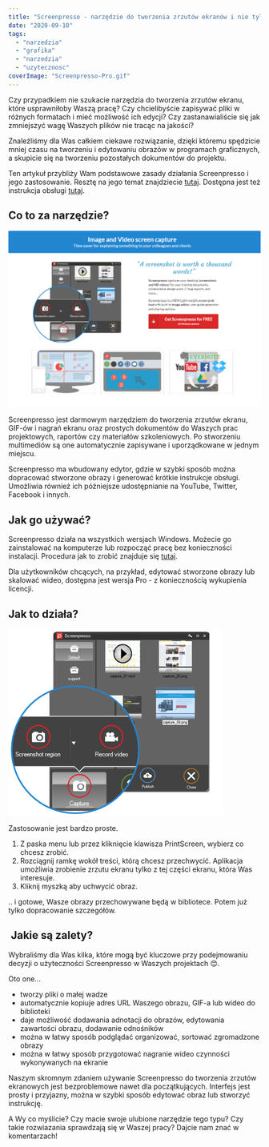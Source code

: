 ```yaml
---
title: "Screenpresso - narzędzie do tworzenia zrzutów ekranów i nie tylko"
date: "2020-09-10"
tags:
  - "narzedzia"
  - "grafika"
  - "narzedzia"
  - "uzytecznosc"
coverImage: "Screenpresso-Pro.gif"
---
```


Czy przypadkiem nie szukacie narzędzia do tworzenia zrzutów ekranu, które
usprawniłoby Waszą pracę? Czy chcielibyście zapisywać pliki w różnych formatach
i mieć możliwość ich edycji? Czy zastanawialiście się jak zmniejszyć wagę
Waszych plików nie tracąc na jakości?

Znaleźliśmy dla Was całkiem ciekawe rozwiązanie, dzięki któremu spędzicie mniej
czasu na tworzeniu i edytowaniu obrazów w programach graficznych, a skupicie się
na tworzeniu pozostałych dokumentów do projektu.

Ten artykuł przybliży Wam podstawowe zasady działania Screenpresso i jego
zastosowanie. Resztę na jego temat znajdziecie
[tutaj](https://www.screenpresso.com/). Dostępna jest też instrukcja obsługi
[tutaj](https://www.screenpresso.com/docs/ScreenpressoHelp.pdf).

## Co to za narzędzie?

[![](images/2020-09-07_20h34_42-1024x717.png)](http://techwriter.pl/wp-content/uploads/2020/09/2020-09-07_20h34_42.png)

Screenpresso jest darmowym narzędziem do tworzenia zrzutów ekranu, GIF-ów i
nagrań ekranu oraz prostych dokumentów do Waszych prac projektowych, raportów
czy materiałów szkoleniowych. Po stworzeniu multimediów są one automatycznie
zapisywane i uporządkowane w jednym miejscu.

Screenpresso ma wbudowany edytor, gdzie w szybki sposób można dopracować
stworzone obrazy i generować krótkie instrukcje obsługi. Umożliwia również ich
późniejsze udostępnianie na YouTube, Twitter, Facebook i innych.

## Jak go używać?

Screenpresso działa na wszystkich wersjach Windows. Możecie go zainstalować na
komputerze lub rozpocząć pracę bez konieczności instalacji. Procedura jak to
zrobić znajduje się
[tutaj](https://www.screenpresso.com/support/how-to-install/).

Dla użytkowników chcących, na przykład, edytować stworzone obrazy lub skalować
wideo, dostępna jest wersja Pro - z koniecznością wykupienia licencji.

## Jak to działa?

[![](images/shot-f224a47b2becce29ef5fb30e9f584ba7.png)](http://techwriter.pl/wp-content/uploads/2020/09/shot-f224a47b2becce29ef5fb30e9f584ba7.png)

Zastosowanie jest bardzo proste.

1. Z paska menu lub przez kliknięcie klawisza PrintScreen, wybierz co chcesz
   zrobić.
2. Rozciągnij ramkę wokół treści, którą chcesz przechwycić. Aplikacja umożliwia
   zrobienie zrzutu ekranu tylko z tej części ekranu, która Was interesuje.
3. Kliknij myszką aby uchwycić obraz.

.. i gotowe, Wasze obrazy przechowywane będą w bibliotece. Potem już tylko
dopracowanie szczegółów.

##  Jakie są zalety?

Wybraliśmy dla Was kilka, które mogą być kluczowe przy podejmowaniu decyzji o
użyteczności Screenpresso w Waszych projektach 😊.

Oto one...

- tworzy pliki o małej wadze
- automatycznie kopiuje adres URL Waszego obrazu, GIF-a lub wideo do biblioteki
- daje możliwość dodawania adnotacji do obrazów, edytowania zawartości obrazu,
  dodawanie odnośników
- można w łatwy sposób podglądać organizować, sortować zgromadzone obrazy
- można w łatwy sposób przygotować nagranie wideo czynności wykonywanych na
  ekranie

Naszym skromnym zdaniem używanie Screenpresso do tworzenia zrzutów ekranowych
jest bezproblemowe nawet dla początkujących. Interfejs jest prosty i przyjazny,
można w szybki sposób edytować obraz lub stworzyć instrukcję.

A Wy co myślicie? Czy macie swoje ulubione narzędzie tego typu? Czy takie
rozwiazania sprawdzają się w Waszej pracy? Dajcie nam znać w komentarzach!
